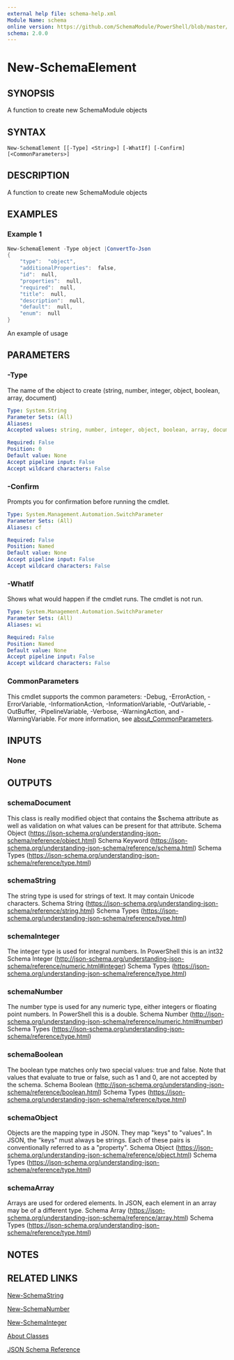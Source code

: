 ```yaml
---
external help file: schema-help.xml
Module Name: schema
online version: https://github.com/SchemaModule/PowerShell/blob/master/docs/New-SchemaElement.md#new-schemaelement
schema: 2.0.0
---
```


# New-SchemaElement

## SYNOPSIS

A function to create new SchemaModule objects

## SYNTAX

```
New-SchemaElement [[-Type] <String>] [-WhatIf] [-Confirm] [<CommonParameters>]
```

## DESCRIPTION

A function to create new SchemaModule objects

## EXAMPLES

### Example 1

```powershell
New-SchemaElement -Type object |ConvertTo-Json
{
    "type":  "object",
    "additionalProperties":  false,
    "id":  null,
    "properties":  null,
    "required":  null,
    "title":  null,
    "description":  null,
    "default":  null,
    "enum":  null
}
```

An example of usage

## PARAMETERS

### -Type

The name of the object to create (string, number, integer, object, boolean,
array, document)

```yaml
Type: System.String
Parameter Sets: (All)
Aliases:
Accepted values: string, number, integer, object, boolean, array, document

Required: False
Position: 0
Default value: None
Accept pipeline input: False
Accept wildcard characters: False
```

### -Confirm
Prompts you for confirmation before running the cmdlet.

```yaml
Type: System.Management.Automation.SwitchParameter
Parameter Sets: (All)
Aliases: cf

Required: False
Position: Named
Default value: None
Accept pipeline input: False
Accept wildcard characters: False
```

### -WhatIf
Shows what would happen if the cmdlet runs. The cmdlet is not run.

```yaml
Type: System.Management.Automation.SwitchParameter
Parameter Sets: (All)
Aliases: wi

Required: False
Position: Named
Default value: None
Accept pipeline input: False
Accept wildcard characters: False
```

### CommonParameters
This cmdlet supports the common parameters: -Debug, -ErrorAction, -ErrorVariable, -InformationAction, -InformationVariable, -OutVariable, -OutBuffer, -PipelineVariable, -Verbose, -WarningAction, and -WarningVariable. For more information, see [about_CommonParameters](http://go.microsoft.com/fwlink/?LinkID=113216).

## INPUTS

### None
## OUTPUTS

### schemaDocument
This class is really modified object that contains the $schema attribute as well as validation on what values can be present for that attribute. Schema Object (https://json-schema.org/understanding-json-schema/reference/object.html) Schema Keyword (https://json-schema.org/understanding-json-schema/reference/schema.html) Schema Types (https://json-schema.org/understanding-json-schema/reference/type.html)

### schemaString
The string type is used for strings of text. It may contain Unicode characters. Schema String (https://json-schema.org/understanding-json-schema/reference/string.html) Schema Types (https://json-schema.org/understanding-json-schema/reference/type.html)

### schemaInteger
The integer type is used for integral numbers. In PowerShell this is an int32 Schema Integer (http://json-schema.org/understanding-json-schema/reference/numeric.html#integer) Schema Types (https://json-schema.org/understanding-json-schema/reference/type.html)

### schemaNumber
The number type is used for any numeric type, either integers or floating point numbers. In PowerShell this is a double. Schema Number (http://json-schema.org/understanding-json-schema/reference/numeric.html#number) Schema Types (https://json-schema.org/understanding-json-schema/reference/type.html)

### schemaBoolean
The boolean type matches only two special values: true and false. Note that values that evaluate to true or false, such as 1 and 0, are not accepted by the schema. Schema Boolean (http://json-schema.org/understanding-json-schema/reference/boolean.html) Schema Types (https://json-schema.org/understanding-json-schema/reference/type.html)

### schemaObject
Objects are the mapping type in JSON. They map "keys" to "values". In JSON, the "keys" must always be strings. Each of these pairs is conventionally referred to as a "property". Schema Object (https://json-schema.org/understanding-json-schema/reference/object.html) Schema Types (https://json-schema.org/understanding-json-schema/reference/type.html)

### schemaArray
Arrays are used for ordered elements. In JSON, each element in an array may be of a different type. Schema Array (https://json-schema.org/understanding-json-schema/reference/array.html) Schema Types (https://json-schema.org/understanding-json-schema/reference/type.html)

## NOTES

## RELATED LINKS

[New-SchemaString](https://github.com/SchemaModule/PowerShell/blob/master/docs/New-SchemaString.md#new-schemastring)

[New-SchemaNumber](https://github.com/SchemaModule/PowerShell/blob/master/docs/New-SchemaNumber.md#new-schemanumber)

[New-SchemaInteger](https://github.com/SchemaModule/PowerShell/blob/master/docs/New-SchemaInteger.md#new-schemainteger)

[About Classes](https://github.com/SchemaModule/PowerShell/blob/master/docs/about_Schema_Classes.md)

[JSON Schema Reference](https://json-schema.org/understanding-json-schema/reference/index.html)
